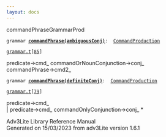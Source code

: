 ```yaml
---
layout: docs
---
```

<span class="title">commandPhrase</span><span class="type">GrammarProd</span>

`grammar `**[`commandPhrase(ambiguousConj)`](../object/commandPhrase(ambiguousConj).html)**` :   `[`CommandProduction`](../object/CommandProduction.html)

[`grammar.t`](../file/grammar.t.html)`[`[`85`](../source/grammar.t.html#85)`]`

<div class="gramrule">

predicate-\>cmd\_ commandOrNounConjunction-\>conj\_  
commandPhrase-\>cmd2\_  

</div>

`grammar `**[`commandPhrase(definiteConj)`](../object/commandPhrase(definiteConj).html)**` :   `[`CommandProduction`](../object/CommandProduction.html)

[`grammar.t`](../file/grammar.t.html)`[`[`79`](../source/grammar.t.html#79)`]`

<div class="gramrule">

predicate-\>cmd\_  
\| predicate-\>cmd\_ commandOnlyConjunction-\>conj\_ \*  

</div>

<div class="ftr">

Adv3Lite Library Reference Manual  
Generated on 15/03/2023 from adv3Lite version 1.6.1

</div>
